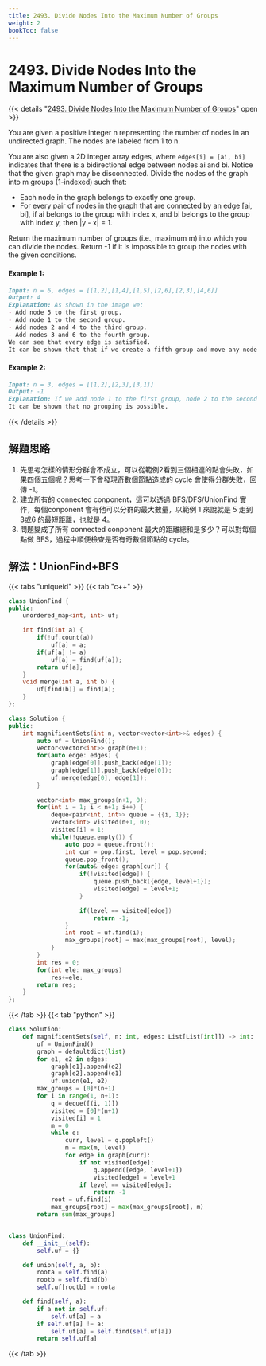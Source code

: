 ```yaml
---
title: 2493. Divide Nodes Into the Maximum Number of Groups
weight: 2
bookToc: false
---
```


# 2493. Divide Nodes Into the Maximum Number of Groups

{{< details "[2493. Divide Nodes Into the Maximum Number of Groups](https://leetcode.com/problems/divide-nodes-into-the-maximum-number-of-groups/)" open >}}

You are given a positive integer n representing the number of nodes in an undirected graph. The nodes are labeled from 1 to n.

You are also given a 2D integer array edges, where `edges[i] = [ai, bi]` indicates that there is a bidirectional edge between nodes ai and bi. Notice that the given graph may be disconnected.
Divide the nodes of the graph into m groups (1-indexed) such that:


* Each node in the graph belongs to exactly one group.
* For every pair of nodes in the graph that are connected by an edge [ai, bi], if ai belongs to the group with index x, and bi belongs to the group with index y, then |y - x| = 1.


Return the maximum number of groups (i.e., maximum m) into which you can divide the nodes. Return -1 if it is impossible to group the nodes with the given conditions.



#### Example 1:


```md
Input: n = 6, edges = [[1,2],[1,4],[1,5],[2,6],[2,3],[4,6]]
Output: 4
Explanation: As shown in the image we:
- Add node 5 to the first group.
- Add node 1 to the second group.
- Add nodes 2 and 4 to the third group.
- Add nodes 3 and 6 to the fourth group.
We can see that every edge is satisfied.
It can be shown that that if we create a fifth group and move any node from the third or fourth group to it, at least on of the edges will not be satisfied.
```

#### Example 2:

```md
Input: n = 3, edges = [[1,2],[2,3],[3,1]]
Output: -1
Explanation: If we add node 1 to the first group, node 2 to the second group, and node 3 to the third group to satisfy the first two edges, we can see that the third edge will not be satisfied.
It can be shown that no grouping is possible.
```


{{< /details >}}


## 解題思路

1. 先思考怎樣的情形分群會不成立，可以從範例2看到三個相連的點會失敗，如果四個五個呢？思考一下會發現奇數個節點造成的 cycle 會使得分群失敗，回傳 -1。
2. 建立所有的 connected conponent，這可以透過 BFS/DFS/UnionFind 實作，每個conponent 會有他可以分群的最大數量，以範例 1 來說就是 5 走到 3或6 的最短距離，也就是 4。
3. 問題變成了所有 connected conponent 最大的距離總和是多少？可以對每個點做 BFS，過程中順便檢查是否有奇數個節點的 cycle。


## 解法：UnionFind+BFS
{{< tabs "uniqueid" >}}
{{< tab "c++" >}}

```cpp
class UnionFind {
public:
    unordered_map<int, int> uf;

    int find(int a) {
        if(!uf.count(a))
            uf[a] = a;
        if(uf[a] != a)
            uf[a] = find(uf[a]);
        return uf[a];
    }
    void merge(int a, int b) {
        uf[find(b)] = find(a);
    }
};

class Solution {
public:
    int magnificentSets(int n, vector<vector<int>>& edges) {
        auto uf = UnionFind();
        vector<vector<int>> graph(n+1);
        for(auto edge: edges) {
            graph[edge[0]].push_back(edge[1]);
            graph[edge[1]].push_back(edge[0]);
            uf.merge(edge[0], edge[1]);
        }
        
        vector<int> max_groups(n+1, 0);
        for(int i = 1; i < n+1; i++) {
            deque<pair<int, int>> queue = {{i, 1}};
            vector<int> visited(n+1, 0);
            visited[i] = 1;
            while(!queue.empty()) {
                auto pop = queue.front();
                int cur = pop.first, level = pop.second;
                queue.pop_front();
                for(auto& edge: graph[cur]) {
                    if(!visited[edge]) {
                        queue.push_back({edge, level+1});
                        visited[edge] = level+1;
                    }

                    if(level == visited[edge])
                        return -1;
                }
                int root = uf.find(i);
                max_groups[root] = max(max_groups[root], level);
            }
        }
        int res = 0;
        for(int ele: max_groups)
            res+=ele;
        return res;
    }
};
```
{{< /tab >}}
{{< tab "python" >}}
```py
class Solution:
    def magnificentSets(self, n: int, edges: List[List[int]]) -> int:
        uf = UnionFind()
        graph = defaultdict(list)
        for e1, e2 in edges:
            graph[e1].append(e2)
            graph[e2].append(e1)
            uf.union(e1, e2)
        max_groups = [0]*(n+1)
        for i in range(1, n+1):
            q = deque([(i, 1)])
            visited = [0]*(n+1)
            visited[i] = 1
            m = 0
            while q:
                curr, level = q.popleft()
                m = max(m, level)
                for edge in graph[curr]:
                    if not visited[edge]:
                        q.append([edge, level+1])
                        visited[edge] = level+1
                    if level == visited[edge]:
                        return -1
            root = uf.find(i)
            max_groups[root] = max(max_groups[root], m)
        return sum(max_groups)


class UnionFind:
    def __init__(self):
        self.uf = {}

    def union(self, a, b):
        roota = self.find(a)
        rootb = self.find(b)
        self.uf[rootb] = roota

    def find(self, a):
        if a not in self.uf:
            self.uf[a] = a
        if self.uf[a] != a:
            self.uf[a] = self.find(self.uf[a])
        return self.uf[a]
```
{{< /tab >}}
